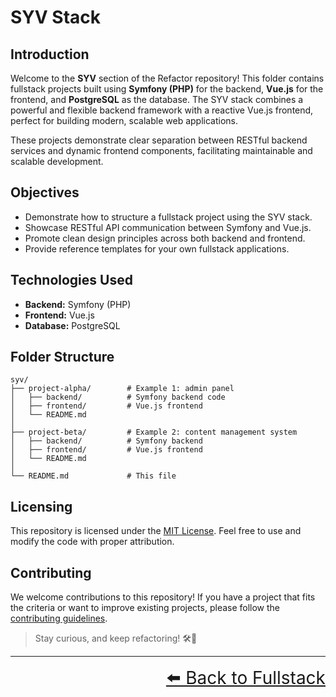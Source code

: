 # SYV Stack

## Introduction

Welcome to the **SYV** section of the Refactor repository! This folder contains fullstack projects built using **Symfony (PHP)** for the backend, **Vue.js** for the frontend, and **PostgreSQL** as the database. The SYV stack combines a powerful and flexible backend framework with a reactive Vue.js frontend, perfect for building modern, scalable web applications.

These projects demonstrate clear separation between RESTful backend services and dynamic frontend components, facilitating maintainable and scalable development.

## Objectives

- Demonstrate how to structure a fullstack project using the SYV stack.
- Showcase RESTful API communication between Symfony and Vue.js.
- Promote clean design principles across both backend and frontend.
- Provide reference templates for your own fullstack applications.

## Technologies Used

- **Backend:** Symfony (PHP)
- **Frontend:** Vue.js
- **Database:** PostgreSQL

## Folder Structure

```text
syv/
├── project-alpha/        # Example 1: admin panel
│   ├── backend/          # Symfony backend code
│   ├── frontend/         # Vue.js frontend
│   └── README.md
│
├── project-beta/         # Example 2: content management system
│   ├── backend/          # Symfony backend
│   ├── frontend/         # Vue.js frontend
│   └── README.md
│
└── README.md             # This file
```

## Licensing

This repository is licensed under the [MIT License](../../LICENSE). Feel free to use and modify the code with proper attribution.

## Contributing

We welcome contributions to this repository! If you have a project that fits the criteria or want to improve existing projects, please follow the [contributing guidelines](../../CONTRIBUTING.md).

> Stay curious, and keep refactoring! 🛠️🚀

---

<div align="right" style="font-size: 2em;">
    <a href="../README.md">⬅️ Back to Fullstack</a>
</div>

